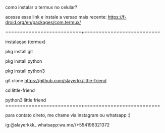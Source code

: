 como instalar o termux no celular?

acesse esse link e instale a versao mais recente: https://f-droid.org/en/packages/com.termux/

==========================+==========================

instalaçao  (termux)

pkg install git

pkg install python

pkg install python3

git clone https://github.com/slayerkk/little-friend

cd little-friend

python3 little friend
==========================+==========================

para contato direto, me chame via instagram ou whatsapp :)

ig:@slayerkkk_
whatsapp:wa.me//+554196321372
